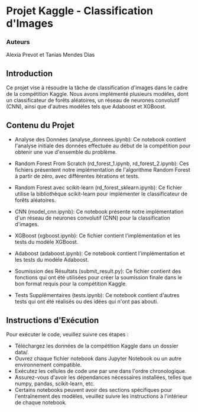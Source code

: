 # Projet Kaggle - Classification d'Images

### Auteurs
Alexia Prevot et Tanias Mendes Dias

## Introduction
Ce projet vise à résoudre la tâche de classification d'images dans le cadre de la compétition Kaggle. Nous avons implémenté plusieurs modèles, dont un classificateur de forêts aléatoires, un réseau de neurones convolutif (CNN), ainsi que d'autres modèles tels que Adaboost et XGBoost.

## Contenu du Projet
- Analyse des Données (analyse_donnees.ipynb): Ce notebook contient l'analyse initiale des données effectuée au début de la compétition pour obtenir une vue d'ensemble du problème.

- Random Forest From Scratch (rd_forest_1.ipynb, rd_forest_2.ipynb): Ces fichiers présentent notre implémentation de l'algorithme Random Forest à partir de zéro, avec différentes itérations et tests.

- Random Forest avec scikit-learn (rd_forest_sklearn.ipynb): Ce fichier utilise la bibliothèque scikit-learn pour implémenter le classificateur de forêts aléatoires.

- CNN (model_cnn.ipynb): Ce notebook présente notre implémentation d'un réseau de neurones convolutif (CNN) pour la classification d'images.

- XGBoost (xgboost.ipynb): Ce fichier contient l'implémentation et les tests du modèle XGBoost.

- Adaboost (adaboost.ipynb): Ce notebook contient l'implémentation et les tests du modèle Adaboost.

- Soumission des Résultats (submit_result.py): Ce fichier contient des fonctions qui ont été utilisées pour créer la soumission finale dans le bon format requis pour la compétition Kaggle.

- Tests Supplémentaires (tests.ipynb): Ce notebook contient d'autres tests qui ont été réalisés ou des idées qui n'ont pas abouti.

## Instructions d'Exécution
Pour exécuter le code, veuillez suivre ces étapes :

- Téléchargez les données de la compétition Kaggle dans un dossier data/.
- Ouvrez chaque fichier notebook dans Jupyter Notebook ou un autre environnement compatible.
- Exécutez les cellules de code une par une dans l'ordre chronologique.
- Assurez-vous d'avoir les dépendances nécessaires installées, telles que numpy, pandas, scikit-learn, etc.
- Certains notebooks peuvent avoir des sections spécifiques pour l'entraînement des modèles, veuillez suivre les instructions à l'intérieur de chaque notebook.
